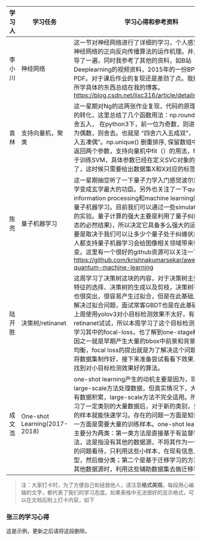 ﻿学习人|学习任务|学习心得和参考资料
------ | ------ | ------ 
李小川 | 神经网络 | 这一节对神经网络进行了详细的学习，个人感觉是理解了神经网络的正向反向传播算法的运作机理。并且将公式推导了一遍，同时我参考了其他的资料，如B站Deeplearning的视频资料，2015年的一份BP算法详推PDF。对于课后作业的复现还是差劲了点。我把对这节内容所学具体的东西总结在我的博客。https://blog.csdn.net/lixc316/article/details/89417225
袁林|支持向量机，聚类|这一星期对Ng的这两张作业复现，代码的原理还是对公式的转化，这里总结了几个函数用法：np.round()将数据四舍五入， 在python3下，前一位为奇数，则进位，前一位为偶数，则舍去。也就是 “四舍六入五成双”，又叫 “四舍六入五凑偶”。np.unique() 删重排序, 保留数组中不同的值，返回两个参数，支持向量机中fit（）的用法，fit() 方法：用于训练SVM，具体参数已经在定义SVC对象的时候给出了，这时候只需要给出数据集X和X对应的标签y即可。
陈亮|量子机器学习|这一星期抽空听了一下量子力学入门感觉波尔是把量子力学变成玄学最大的功臣。另外也关注了一下quantum information processing和machine learning的交叉学科量子机器学习。目前我们可以通过一些simulator进行相关的实验。量子计算的强大主要是利用了量子纠缠(量子叠加态的必然结果)，所以决定它具备多么强大的运算能力，主要是取决于我们可以让多少个量子处于纠缠状态。大部分人都支持量子机器学习会给图像相关领域带来很大的改变。这里有一个很好的github资源可以关注一下：https://github.com/krishnakumarsekar/awesome-quantum-machine-learning
陆开胜 | 决策树/retinanet | 这周学习了决策树这块的内容，对于决策树主要就是划分特征的选择、决策树的生成以及剪枝，决策树不难，缺点也很突出，很容易产生过拟合，但是在此基础上的RF可以解决过拟合问题，面试常客GBDT也是在此基础上发展的。上周使用yolov3对小目标检测效果不太好，有人推荐使用retinanet试试，所以本周学习了这个目标检测算法，主要学习其中的focal-loss，也了解到one-stage精度不行的原因之一就是早期产生大量的bbox中前景和背景的类别很不均衡，focal loss的提出就是为了解决这个问题。目前已经将数据集制作好，接下来准备尝试看看下效果，希望能够找到对小目标检测效果好的算法。
成文浩 | One-shot Learning(2017-2018) | one-shot learning产生的动机主要是因为，现在主要用large-scale方法处理数据，但真实情况下，大部分类别没有数据积累，large-scale方法不完全适用。所以希望在学习了一定类别的大量数据后，对于新的类别，只需要少量的样本就能快速学习。存在的问题一方面是知识缺失，另一方面是需要大量的训练样本。one-shot learning的研究主要分为两类：第一类方法是直接基于有监督学习的方法，这是指没有其他的数据源，不将其作为一个迁移学习的问题看待，只利用这些小样本，在现有信息上训练模型，然后做分类；第二个是基于迁移学习的方法，是指有其他数据源时，利用这些辅助数据集去做迁移学习。

> 注：大家打卡时，为了方便自己和拯救他人，请注意**格式美观**，每段用心编辑的文字，都代表了我们的学习态度。如果表格中无法很好的显示格式，可以在文档后附上打卡内容，如下

### 张三的学习心得
这是示例，更新之后请将这段删除。
